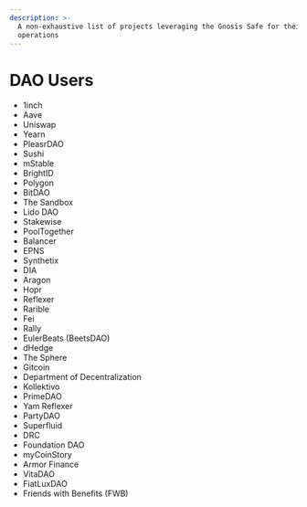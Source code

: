 ```yaml
---
description: >-
  A non-exhaustive list of projects leveraging the Gnosis Safe for their DAO
  operations
---
```


# DAO Users

* 1inch
* Aave
* Uniswap
* Yearn
* PleasrDAO
* Sushi&#x20;
* mStable
* BrightID
* Polygon
* BitDAO
* The Sandbox
* Lido DAO
* Stakewise
* PoolTogether
* Balancer
* EPNS
* Synthetix&#x20;
* DIA&#x20;
* Aragon
* Hopr
* Reflexer
* Rarible
* Fei&#x20;
* Rally
* EulerBeats (BeetsDAO)
* dHedge&#x20;
* The Sphere
* Gitcoin
* Department of Decentralization
* Kollektivo
* PrimeDAO&#x20;
* Yam Reflexer&#x20;
* PartyDAO
* Superfluid
* DRC&#x20;
* Foundation DAO&#x20;
* myCoinStory&#x20;
* Armor Finance&#x20;
* VitaDAO&#x20;
* FiatLuxDAO&#x20;
* Friends with Benefits (FWB)

